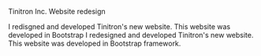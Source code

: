 Tinitron Inc. Website redesign 

I redisgned and developed Tinitron's new website. This website was developed in Bootstrap I redesigned
and developed Tinitron's new website. This website was developed in Bootstrap framework. 
